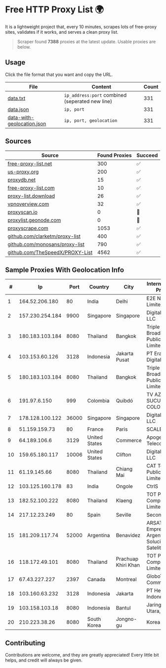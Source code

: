 
# Free HTTP Proxy List 🌍

It is a lightweight project that, every 10 minutes, scrapes lots of free-proxy sites, validates if it works, and serves a clean proxy list.


> Scraper found **7388** proxies at the latest update. Usable proxies are below.

## Usage

Click the file format that you want and copy the URL.


|File|Content|Count|
|----|-------|-----|
|[data.txt](https://raw.githubusercontent.com/themiralay/Proxy-List-World/master/data.txt)|`ip_address:port` combined (seperated new line)|331|
|[data.json](https://raw.githubusercontent.com/themiralay/Proxy-List-World/master/data.json)|`ip, port`|331|
|[data-with-geolocation.json](https://raw.githubusercontent.com/themiralay/Proxy-List-World/master/data-with-geolocation.json)|`ip, port, geolocation`|331|

## Sources

|Source|Found Proxies|Succeed|
|------|-------------|-------|
|[free-proxy-list.net](https://free-proxy-list.net)|300|✅|
|[us-proxy.org](https://www.us-proxy.org)|200|✅|
|[proxydb.net](http://proxydb.net)|15|✅|
|[free-proxy-list.com](https://free-proxy-list.com/?page=&port=&type%5B%5D=http&type%5B%5D=https&up_time=0&search=Search)|10|✅|
|[proxy-list.download](https://www.proxy-list.download/HTTP)|26|✅|
|[vpnoverview.com](https://vpnoverview.com/privacy/anonymous-browsing/free-proxy-servers)|32|✅|
|[proxyscan.io](https://www.proxyscan.io)|0|🚫|
|[proxylist.geonode.com](https://proxylist.geonode.com/api/proxy-list?limit=300&page=1&sort_by=lastChecked&sort_type=desc&protocols=http,https)|0|🚫|
|[proxyscrape.com](https://api.proxyscrape.com/v2/?request=displayproxies&protocol=http&timeout=10000&country=all&ssl=all&anonymity=all)|1053|✅|
|[github.com/clarketm/proxy-list](https://raw.githubusercontent.com/clarketm/proxy-list/master/proxy-list-raw.txt)|400|✅|
|[github.com/monosans/proxy-list](https://raw.githubusercontent.com/monosans/proxy-list/main/proxies/http.txt)|790|✅|
|[github.com/TheSpeedX/PROXY-List](https://raw.githubusercontent.com/TheSpeedX/PROXY-List/master/http.txt)|4562|✅|


## Sample Proxies With Geolocation Info

|#|Ip|Port|Country|City|Internet Service Provider|
|-|--|----|-------|----|-------------------------|
|1|164.52.206.180|80|India|Delhi|E2E Networks Limited|
|2|157.230.254.184|9900|Singapore|Singapore|DigitalOcean, LLC|
|3|180.183.103.184|8080|Thailand|Bangkok|Triple T Broadband Public Company Limited|
|4|103.153.60.126|3128|Indonesia|Jakarta Pusat|PT Era Awan Digital|
|5|180.183.103.184|8080|Thailand|Bangkok|Triple T Broadband Public Company Limited|
|6|191.97.6.150|999|Colombia|Quibdó|TV AZTECA SUCURSAL COLOMBIA|
|7|178.128.100.122|36000|Singapore|Singapore|DigitalOcean, LLC|
|8|51.159.159.73|80|France|Paris|SCALEWAY|
|9|64.189.106.6|3129|United States|Commerce|Apogee Telecom Inc.|
|10|159.65.180.117|10006|United States|Clifton|DigitalOcean, LLC|
|11|61.19.145.66|8080|Thailand|Chiang Mai|CAT Telecom Public Company Limited|
|12|103.125.160.178|83|India|Ongole|CtrlS|
|13|182.52.100.222|8080|Thailand|Klaeng|TOT Public Company Limited|
|14|217.12.23.249|80|Spain|Seville|Secondary Node|
|15|181.209.117.74|52000|Argentina|Benavidez|ARSAT - Empresa Argentina de Soluciones Satelitales S.A|
|16|118.172.49.101|8080|Thailand|Prachuap Khiri Khan|TOT Public Company Limited|
|17|67.43.227.227|2397|Canada|Montreal|GloboTech Communications|
|18|103.160.63.232|3128|Indonesia|Jakarta|PT Herza Digital Indonesia|
|19|103.158.103.18|8080|Indonesia|Bantul|Jaringan Lintas Utara, PT|
|20|210.223.38.26|8080|South Korea|Jongno-gu|Korea Telecom|



## Contributing

Contributions are welcome, and they are greatly appreciated! Every
little bit helps, and credit will always be given.

